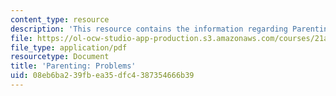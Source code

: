 ```yaml
---
content_type: resource
description: 'This resource contains the information regarding Parenting: Problems.'
file: https://ol-ocw-studio-app-production.s3.amazonaws.com/courses/21a-230j-the-contemporary-american-family-spring-2004/08eb6ba239fbea35dfc4387354666b39_MIT21A_230JS04_parentprob.pdf
file_type: application/pdf
resourcetype: Document
title: 'Parenting: Problems'
uid: 08eb6ba2-39fb-ea35-dfc4-387354666b39
---
```

